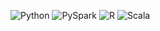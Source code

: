 <p>
  <img alt="Python" src="https://img.shields.io/badge/-Python-417DAC?style=flat-oval&logo=python&logoColor=white" />    
  <img alt="PySpark" src="https://img.shields.io/badge/-PySpark-E77214?style=flat-oval&logo=apache&logoColor=white" />
  <img alt="R" src="https://img.shields.io/badge/-R_Programming-AAABB0?style=flat-oval&logo=r&logoColor=white" />
  <img alt="Scala" src="https://img.shields.io/badge/-Scala-FF311C?style=flat-oval&logo=scala&logoColor=white" />


